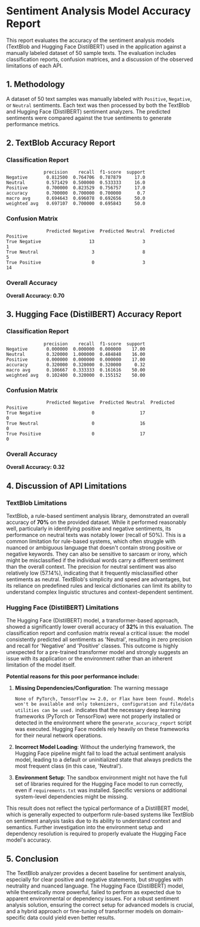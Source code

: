 # Sentiment Analysis Model Accuracy Report

This report evaluates the accuracy of the sentiment analysis models (TextBlob and Hugging Face DistilBERT) used in the application against a manually labeled dataset of 50 sample texts. The evaluation includes classification reports, confusion matrices, and a discussion of the observed limitations of each API.

## 1. Methodology

A dataset of 50 text samples was manually labeled with `Positive`, `Negative`, or `Neutral` sentiments. Each text was then processed by both the TextBlob and Hugging Face (DistilBERT) sentiment analyzers. The predicted sentiments were compared against the true sentiments to generate performance metrics.

## 2. TextBlob Accuracy Report

### Classification Report

```
              precision    recall  f1-score  support
Negative       0.812500  0.764706  0.787879     17.0
Neutral        0.571429  0.500000  0.533333     16.0
Positive       0.700000  0.823529  0.756757     17.0
accuracy       0.700000  0.700000  0.700000      0.7
macro avg      0.694643  0.696078  0.692656     50.0
weighted avg   0.697107  0.700000  0.695843     50.0
```

### Confusion Matrix

```
               Predicted Negative  Predicted Neutral  Predicted Positive
True Negative                  13                  3                   1
True Neutral                    3                  8                   5
True Positive                   0                  3                  14
```

### Overall Accuracy

**Overall Accuracy: 0.70**

## 3. Hugging Face (DistilBERT) Accuracy Report

### Classification Report

```
              precision    recall  f1-score  support
Negative       0.000000  0.000000  0.000000    17.00
Neutral        0.320000  1.000000  0.484848    16.00
Positive       0.000000  0.000000  0.000000    17.00
accuracy       0.320000  0.320000  0.320000     0.32
macro avg      0.106667  0.333333  0.161616    50.00
weighted avg   0.102400  0.320000  0.155152    50.00
```

### Confusion Matrix

```
               Predicted Negative  Predicted Neutral  Predicted Positive
True Negative                   0                 17                   0
True Neutral                    0                 16                   0
True Positive                   0                 17                   0
```

### Overall Accuracy

**Overall Accuracy: 0.32**

## 4. Discussion of API Limitations

### TextBlob Limitations

TextBlob, a rule-based sentiment analysis library, demonstrated an overall accuracy of **70%** on the provided dataset. While it performed reasonably well, particularly in identifying positive and negative sentiments, its performance on neutral texts was notably lower (recall of 50%). This is a common limitation for rule-based systems, which often struggle with nuanced or ambiguous language that doesn't contain strong positive or negative keywords. They can also be sensitive to sarcasm or irony, which might be misclassified if the individual words carry a different sentiment than the overall context. The precision for neutral sentiment was also relatively low (57.14%), indicating that it frequently misclassified other sentiments as neutral. TextBlob's simplicity and speed are advantages, but its reliance on predefined rules and lexical dictionaries can limit its ability to understand complex linguistic structures and context-dependent sentiment.

### Hugging Face (DistilBERT) Limitations

The Hugging Face (DistilBERT) model, a transformer-based approach, showed a significantly lower overall accuracy of **32%** in this evaluation. The classification report and confusion matrix reveal a critical issue: the model consistently predicted all sentiments as 'Neutral', resulting in zero precision and recall for 'Negative' and 'Positive' classes. This outcome is highly unexpected for a pre-trained transformer model and strongly suggests an issue with its application or the environment rather than an inherent limitation of the model itself. 

**Potential reasons for this poor performance include:**

1.  **Missing Dependencies/Configuration**: The warning message 

    `None of PyTorch, TensorFlow >= 2.0, or Flax have been found. Models won't be available and only tokenizers, configuration and file/data utilities can be used.` indicates that the necessary deep learning frameworks (PyTorch or TensorFlow) were not properly installed or detected in the environment where the `generate_accuracy_report` script was executed. Hugging Face models rely heavily on these frameworks for their neural network operations.
2.  **Incorrect Model Loading**: Without the underlying framework, the Hugging Face pipeline might fail to load the actual sentiment analysis model, leading to a default or uninitialized state that always predicts the most frequent class (in this case, 'Neutral').
3.  **Environment Setup**: The sandbox environment might not have the full set of libraries required for the Hugging Face model to run correctly, even if `requirements.txt` was installed. Specific versions or additional system-level dependencies might be missing.

This result does not reflect the typical performance of a DistilBERT model, which is generally expected to outperform rule-based systems like TextBlob on sentiment analysis tasks due to its ability to understand context and semantics. Further investigation into the environment setup and dependency resolution is required to properly evaluate the Hugging Face model's accuracy.

## 5. Conclusion

The TextBlob analyzer provides a decent baseline for sentiment analysis, especially for clear positive and negative statements, but struggles with neutrality and nuanced language. The Hugging Face (DistilBERT) model, while theoretically more powerful, failed to perform as expected due to apparent environmental or dependency issues. For a robust sentiment analysis solution, ensuring the correct setup for advanced models is crucial, and a hybrid approach or fine-tuning of transformer models on domain-specific data could yield even better results.

